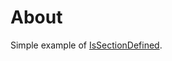 ﻿# About

Simple example of [IsSectionDefined](https://learn.microsoft.com/en-us/dotnet/api/microsoft.aspnetcore.mvc.razor.razorpage.issectiondefined?view=aspnetcore-7.0).